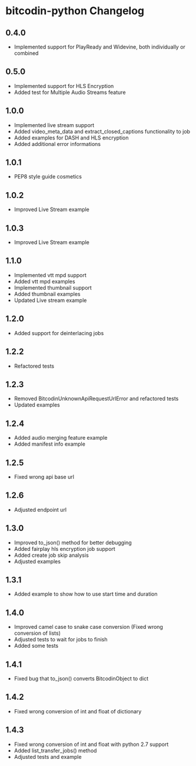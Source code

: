 # bitcodin-python Changelog

## 0.4.0
* Implemented support for PlayReady and Widevine, both individually or combined

## 0.5.0
* Implemented support for HLS Encryption
* Added test for Multiple Audio Streams feature

## 1.0.0
* Implemented live stream support
* Added video_meta_data and extract_closed_captions functionality to job
* Added examples for DASH and HLS encryption
* Added additional error informations

## 1.0.1
* PEP8 style guide cosmetics

## 1.0.2
* Improved Live Stream example

## 1.0.3
* Improved Live Stream example

## 1.1.0
* Implemented vtt mpd support
* Added vtt mpd examples
* Implemented thumbnail support
* Added thumbnail examples
* Updated Live stream example

## 1.2.0
* Added support for deinterlacing jobs

## 1.2.2
* Refactored tests

## 1.2.3
* Removed BitcodinUnknownApiRequestUrlError and refactored tests 
* Updated examples

## 1.2.4
* Added audio merging feature example
* Added manifest info example

## 1.2.5
* Fixed wrong api base url

## 1.2.6
* Adjusted endpoint url

## 1.3.0
* Improved to_json() method for better debugging
* Added fairplay hls encryption job support
* Added create job skip analysis
* Adjusted examples

## 1.3.1
* Added example to show how to use start time and duration

## 1.4.0
* Improved camel case to snake case conversion (Fixed wrong conversion of lists)
* Adjusted tests to wait for jobs to finish
* Added some tests

## 1.4.1
* Fixed bug that to_json() converts BitcodinObject to dict

## 1.4.2
* Fixed wrong conversion of int and float of dictionary

## 1.4.3
* Fixed wrong conversion of int and float with python 2.7 support
* Added list_transfer_jobs() method
* Adjusted tests and example
